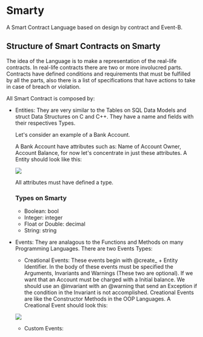 # Smarty
A Smart Contract Language based on design by contract and Event-B.

## Structure of Smart Contracts on Smarty

The idea of the Language is to make a representation of the real-life contracts. In real-life contracts there are two or more involucred parts. Contracts have defined conditions and requirements that must be fulfilled by all the parts, also there is a list of specifications that have actions to take in case of breach or violation.

All Smart Contract is composed by:

- Entities: They are very similar to the Tables on SQL Data Models and struct Data Structures on C and C++. 
  They have a name and fields with their respectives Types. 
  
  Let's consider an example of a Bank Account.
  
  A Bank Account have attributes such as: Name of Account Owner, Account Balance, for now let's concentrate in just these attributes.
  A Entity should look like this:
  
  ![](https://i.imgur.com/dmGqb01.png)
  
  All attributes must have defined a type.
  
  ### Types on Smarty
  
  - Boolean: bool
  - Integer: integer
  - Float or Double: decimal
  - String: string
  
- Events: They are analagous to the Functions and Methods on many Programming Languages. There are two Events Types:
  
  - Creational Events: These events begin with @create_ + Entity Identifier. In the body of these events must be specified the Arguments, Invariants and Warnings (These two are optional). If we want that an Account must be charged with a Initial balance. We should use an @invariant with an @warning that send an Exception if the condition in the Invariant is not accomplished. Creational Events are like the Constructor Methods in the OOP Languages. A Creational Event should look this:
  
  ![](https://i.imgur.com/5Iy7izf.png)
    
  
  - Custom Events: 



